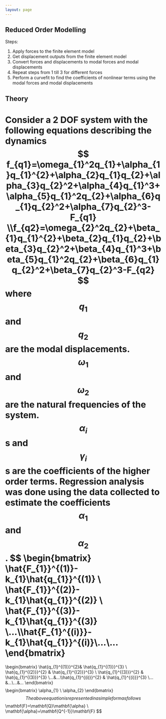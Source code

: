 ```yaml
---
layout: page
---
```

## Reduced Order Modelling 
Steps:
1. Apply forces to the finite element model
2. Get displacement outputs from the finite element model
3. Convert forces and displacements to modal forces and modal displacements
4. Repeat steps from 1 till 3 for different forces
5. Perform a curvefit to find the coefficients of nonlinear terms using the modal forces and modal displacements
## Theory 
Consider a 2 DOF system with the following equations describing the dynamics
$$
f_{q1}=\omega_{1}^2q_{1}+\alpha_{1}q_{1}^{2}+\alpha_{2}q_{1}q_{2}+\alpha_{3}q_{2}^2+\alpha_{4}q_{1}^3+\alpha_{5}q_{1}^2q_{2}+\alpha_{6}q_{1}q_{2}^2+\alpha_{7}q_{2}^3-F_{q1} \\f_{q2}=\omega_{2}^2q_{2}+\beta_{1}q_{1}^{2}+\beta_{2}q_{1}q_{2}+\beta_{3}q_{2}^2+\beta_{4}q_{1}^3+\beta_{5}q_{1}^2q_{2}+\beta_{6}q_{1}q_{2}^2+\beta_{7}q_{2}^3-F_{q2}
$$
where $$q_{1}$$ and $$q_{2}$$ are the modal displacements. $$\omega_{1}$$ and $$\omega_{2}$$ are the natural frequencies of the system.
$$\alpha_{i}$$s and $$\gamma_{i}$$s are the coefficients of the higher order terms.
Regression analysis was done using the data collected to estimate the coefficients $$\alpha_{1}$$ and $$\alpha_{2}$$.
$$
\begin{bmatrix}
\hat{F_{1}}^{(1)}-k_{1}\hat{q_{1}}^{(1)} \\ \hat{F_{1}}^{(2)}-k_{1}\hat{q_{1}}^{(2)} \\ \hat{F_{1}}^{(3)}-k_{1}\hat{q_{1}}^{(3)} \\...\\\hat{F_{1}^{(i)}}-k_{1}\hat{q_{1}}^{(i)}\\...\\...
\end{bmatrix}
=
\begin{bmatrix}
\hat{q_{1}^{(1)}}^{2}& \hat{q_{1}^{(1)}}^{3} \\ \hat{q_{1}^{(2)}}^{2} & \hat{q_{1}^{(2)}}^{3} \\
\hat{q_{1}^{(3)}}^{2} & \hat{q_{1}^{(3)}}^{3} \\...&...\\\hat{q_{1}^{(i)}}^{2} & \hat{q_{1}^{(i)}}^{3} \\... &...\\...&...
\end{bmatrix}
$$
$$
\begin{bmatrix}
\alpha_{1} \\ \alpha_{2} 
\end{bmatrix}
$$
The above equation is represented in a simple form as follows
$$
\mathbf{F}=\mathbf{Q}\mathbf{\alpha} \\ \mathbf{\alpha}=\mathbf{Q^{-1}}\mathbf{F}
$$

